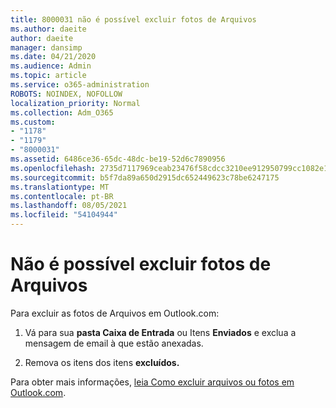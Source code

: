 ```yaml
---
title: 8000031 não é possível excluir fotos de Arquivos
ms.author: daeite
author: daeite
manager: dansimp
ms.date: 04/21/2020
ms.audience: Admin
ms.topic: article
ms.service: o365-administration
ROBOTS: NOINDEX, NOFOLLOW
localization_priority: Normal
ms.collection: Adm_O365
ms.custom:
- "1178"
- "1179"
- "8000031"
ms.assetid: 6486ce36-65dc-48dc-be19-52d6c7890956
ms.openlocfilehash: 2735d7117969ceab23476f58cdcc3210ee912950799cc1082e151bff6bf692d0
ms.sourcegitcommit: b5f7da89a650d2915dc652449623c78be6247175
ms.translationtype: MT
ms.contentlocale: pt-BR
ms.lasthandoff: 08/05/2021
ms.locfileid: "54104944"
---
```

# <a name="unable-to-delete-photos-from-files"></a>Não é possível excluir fotos de Arquivos

Para excluir as fotos de Arquivos em Outlook.com:
  
1. Vá para sua **pasta Caixa de Entrada** ou Itens **Enviados** e exclua a mensagem de email à que estão anexadas.

2. Remova os itens dos itens **excluídos.**

Para obter mais informações, [leia Como excluir arquivos ou fotos em Outlook.com](https://support.office.com/article/bae0531f-040f-4c42-90b9-786ca718c16d.aspx).
  